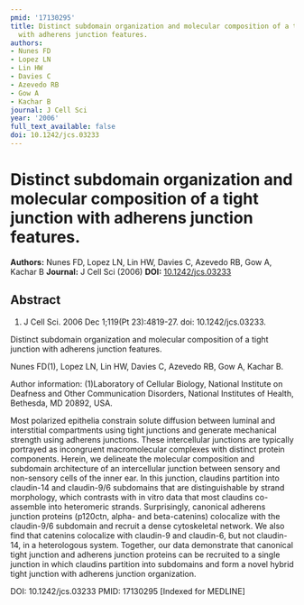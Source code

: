 ```yaml
---
pmid: '17130295'
title: Distinct subdomain organization and molecular composition of a tight junction
  with adherens junction features.
authors:
- Nunes FD
- Lopez LN
- Lin HW
- Davies C
- Azevedo RB
- Gow A
- Kachar B
journal: J Cell Sci
year: '2006'
full_text_available: false
doi: 10.1242/jcs.03233
---
```


# Distinct subdomain organization and molecular composition of a tight junction with adherens junction features.
**Authors:** Nunes FD, Lopez LN, Lin HW, Davies C, Azevedo RB, Gow A, Kachar B
**Journal:** J Cell Sci (2006)
**DOI:** [10.1242/jcs.03233](https://doi.org/10.1242/jcs.03233)

## Abstract

1. J Cell Sci. 2006 Dec 1;119(Pt 23):4819-27. doi: 10.1242/jcs.03233.

Distinct subdomain organization and molecular composition of a tight junction 
with adherens junction features.

Nunes FD(1), Lopez LN, Lin HW, Davies C, Azevedo RB, Gow A, Kachar B.

Author information:
(1)Laboratory of Cellular Biology, National Institute on Deafness and Other 
Communication Disorders, National Institutes of Health, Bethesda, MD 20892, USA.

Most polarized epithelia constrain solute diffusion between luminal and 
interstitial compartments using tight junctions and generate mechanical strength 
using adherens junctions. These intercellular junctions are typically portrayed 
as incongruent macromolecular complexes with distinct protein components. 
Herein, we delineate the molecular composition and subdomain architecture of an 
intercellular junction between sensory and non-sensory cells of the inner ear. 
In this junction, claudins partition into claudin-14 and claudin-9/6 subdomains 
that are distinguishable by strand morphology, which contrasts with in vitro 
data that most claudins co-assemble into heteromeric strands. Surprisingly, 
canonical adherens junction proteins (p120ctn, alpha- and beta-catenins) 
colocalize with the claudin-9/6 subdomain and recruit a dense cytoskeletal 
network. We also find that catenins colocalize with claudin-9 and claudin-6, but 
not claudin-14, in a heterologous system. Together, our data demonstrate that 
canonical tight junction and adherens junction proteins can be recruited to a 
single junction in which claudins partition into subdomains and form a novel 
hybrid tight junction with adherens junction organization.

DOI: 10.1242/jcs.03233
PMID: 17130295 [Indexed for MEDLINE]
